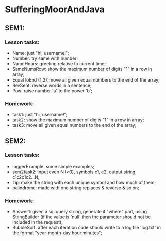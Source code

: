 # SufferingMoorAndJava

## SEM1:
### Lesson tasks:
* Name: just "hi, username!"; 
* Number: try same with number;
* NameHours: greeting relative to current time;
* SameNumsRow: show the maximum number of digits "1" in a row in array;
* EqualToEnd (1,2): move all given equal numbers to the end of the array;
* RevSent: reverse words in a sentence;
* Pow: raise number 'a' to the power 'b';
### Homework:
* task1: just "hi, username!"; 
* task2: show the maximum number of digits "1" in a row in array;
* task3: move all given equal numbers to the end of the array;


## SEM2:
### Lesson tasks: 
* loggerExample: some simple examples;
* sem2task2: input even N (>0), symbols c1, c2, output string c1c2c1c2...N;
* zip: make the string with each unique symbol and how much of them;
* palindrome: made with one string replaces & reverse & so on;
### Homework:
* Answer1: given a sql query string, generate it "where" part, using StringBuilder
  (if the value is 'null' then the parameter should not be included in the request);
* BubbleSort: after each iteration code should write to a log file 'log.txt' in the format "year-month-day hour:minutes";

